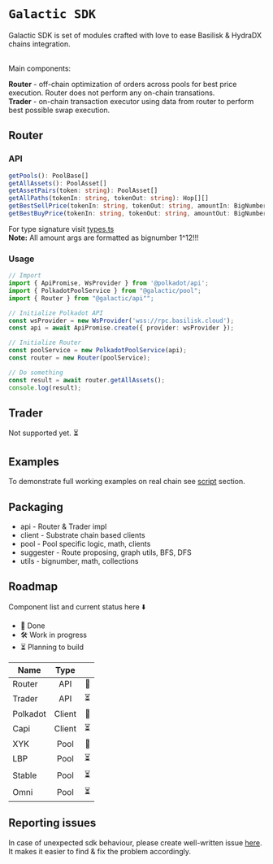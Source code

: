 <h1><code>Galactic SDK</code></h1>
Galactic SDK is set of modules crafted with love to ease Basilisk & HydraDX chains integration.<br /> <br /> 

Main components: 

**Router** - off-chain optimization of orders across pools for best price execution. Router does not perform any on-chain transations.<br /> 
**Trader** - on-chain transaction executor using data from router to perform best possible swap execution.

## Router

### API

```typescript
getPools(): PoolBase[]
getAllAssets(): PoolAsset[]
getAssetPairs(token: string): PoolAsset[]
getAllPaths(tokenIn: string, tokenOut: string): Hop[][]
getBestSellPrice(tokenIn: string, tokenOut: string, amountIn: BigNumber): Swap[]
getBestBuyPrice(tokenIn: string, tokenOut: string, amountOut: BigNumber): Swap[]
```

For type signature visit [types.ts](src/types.ts)<br /> 
**Note:** All amount args are formatted as bignumber 1^12!!!

### Usage

```typescript
// Import
import { ApiPromise, WsProvider } from '@polkadot/api';
import { PolkadotPoolService } from "@galactic/pool";
import { Router } from "@galactic/api"";

// Initialize Polkadot API
const wsProvider = new WsProvider('wss://rpc.basilisk.cloud');
const api = await ApiPromise.create({ provider: wsProvider });

// Initialize Router 
const poolService = new PolkadotPoolService(api);
const router = new Router(poolService);

// Do something
const result = await router.getAllAssets();
console.log(result);
```

## Trader

Not supported yet. ⏳

## Examples

To demonstrate full working examples on real chain see [script](test/script/) section.

## Packaging

* api - Router & Trader impl
* client - Substrate chain based clients 
* pool - Pool specific logic, math, clients
* suggester - Route proposing, graph utils, BFS, DFS
* utils - bignumber, math, collections

## Roadmap

Component list and current status here ⬇️

- 🧪 Done
- 🛠 Work in progress
- ⏳ Planning to build

| Name     |  Type     ||
|----------|:---------:|--:|
| Router   |  API      | 🧪 |
| Trader   |  API      | ⏳ |
| Polkadot |  Client   | 🧪 |
| Capi     |  Client   | ⏳ |
| XYK      |  Pool     | 🧪 |
| LBP      |  Pool     | ⏳ |
| Stable   |  Pool     | ⏳ |
| Omni     |  Pool     | ⏳ |

## Reporting issues

In case of unexpected sdk behaviour, please create well-written issue [here](https://https://github.com/nohaapav/router-sdk/issues/new). It makes it easier to find & fix the problem accordingly.
